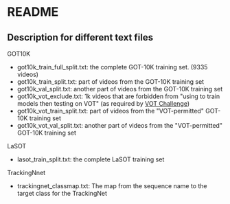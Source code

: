 # README

## Description for different text files
GOT10K
- got10k_train_full_split.txt: the complete GOT-10K training set. (9335 videos)
- got10k_train_split.txt: part of videos from the GOT-10K training set
- got10k_val_split.txt: another part of videos from the GOT-10K training set
- got10k_vot_exclude.txt: 1k videos that are forbidden from "using to train models then testing on VOT" (as required by [VOT Challenge](https://www.votchallenge.net/vot2020/participation.html))
- got10k_vot_train_split.txt: part of videos from the "VOT-permitted" GOT-10K training set
- got10k_vot_val_split.txt: another part of videos from the "VOT-permitted" GOT-10K training set

LaSOT
- lasot_train_split.txt: the complete LaSOT training set

TrackingNnet
- trackingnet_classmap.txt: The map from the sequence name to the target class for the TrackingNet